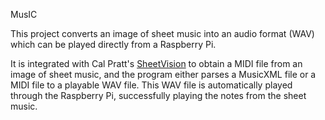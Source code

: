 MusIC

This project converts an image of sheet music into an audio format (WAV) which can be played directly from a Raspberry Pi.

It is integrated with Cal Pratt's [SheetVision](https://github.com/cal-pratt/SheetVision) to obtain a MIDI file from an image of sheet music, and the program either parses a MusicXML file or a MIDI file to a playable WAV file. This WAV file is automatically played through the Raspberry Pi, successfully playing the notes from the sheet music. 
